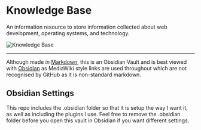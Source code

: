 # Knowledge Base

An information resource to store information collected about web development, operating systems, and technology.

![Knowledge Base](https://raw.githubusercontent.com/sketchbuch/obsidian-knowledge-base/main/__resources__/images/preview.gif)

---

Although made in [Markdown](https://www.markdownguide.org/), this is an Obsidian Vault and is best viewed with [Obsidian](https://obsidian.md/) as MediaWiki style links are used throughout which are not recognised by GitHub as it is non-standard markdown.

## Obsidian Settings

This repo includes the .obsidian folder so that it is setup the way I want it, as well as including the plugins I use. Feel free to remove the .obsidian folder before you open this vault in Obsidian if you want different settings.
